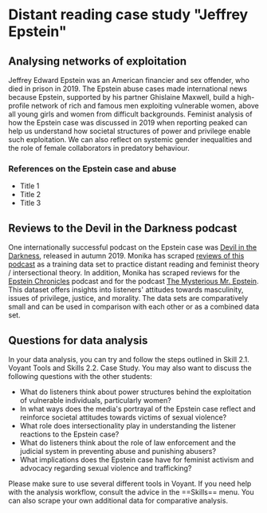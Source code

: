 # Distant reading case study "Jeffrey Epstein"

## Analysing networks of exploitation

Jeffrey Edward Epstein was an American financier and sex offender, who died in prison in 2019. The Epstein abuse cases made international news
because Epstein, supported by his partner Ghislaine Maxwell, build a high-profile network of rich and famous men exploiting vulnerable women,
above all young girls and women from difficult backgrounds. Feminist analysis of how the Epstein case was discussed in 2019 when reporting peaked can help us understand how societal structures of power and privilege 
enable such exploitation. We can also reflect on systemic gender inequalities and the role of female collaborators in predatory behaviour.

### References on the Epstein case and abuse

- Title 1
- Title 2
- Title 3

## Reviews to the Devil in the Darkness podcast

One internationally successful podcast on the Epstein case was [Devil in the Darkness](https://podcasts.apple.com/us/podcast/epstein-devil-in-the-darkness/id1478027784),
released in autumn 2019. Monika has scraped [reviews of this podcast](https://github.com/MonikaBarget/distant-reading/tree/main/data/Data_AppStore_Epstein) as a training data set to practice distant reading and feminist theory / intersectional theory. In addition, Monika has scraped reviews for the [Epstein Chronicles](https://podcasts.apple.com/us/podcast/the-epstein-chronicles/id1575753383) podcast and for the podcast [The Mysterious Mr. Epstein](https://podcasts.apple.com/us/podcast/the-mysterious-mr-epstein/id1480055524). 
This dataset offers insights into listeners' attitudes towards masculinity, issues of privilege, justice, and morality. The data sets are comparatively small and can be used in comparison with each other or as a combined data set.

## Questions for data analysis

In your data analysis, you can try and follow the steps outlined in Skill 2.1. Voyant Tools and Skills 2.2. Case Study. You may also want to discuss the following questions with the other students:

- What do listeners think about power structures behind the exploitation of vulnerable individuals, particularly women?
- In what ways does the media's portrayal of the Epstein case reflect and reinforce societal attitudes towards victims of sexual violence?
- What role does intersectionality play in understanding the listener reactions to the Epstein case?
- What do listeners think about the role of law enforcement and the judicial system in preventing abuse and punishing abusers?
- What implications does the Epstein case have for feminist activism and advocacy regarding sexual violence and trafficking?

Please make sure to use several different tools in Voyant. If you need help with the analysis workflow, consult the advice in the ==Skills== menu. You can also scrape your own additional data for comparative analysis.
